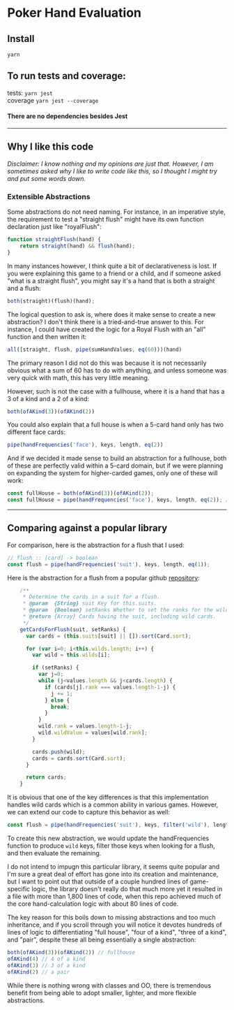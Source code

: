 # Poker Hand Evaluation
## Install
`yarn` </br>

## To run tests and coverage:
tests: `yarn jest` </br>
coverage `yarn jest --coverage`

#### There are no dependencies besides Jest

---
## Why I like this code
_Disclaimer: I know nothing and my opinions are just that. However, I am sometimes asked why I like to write code like this, so I thought I might try and put some words down._
### Extensible Abstractions
Some abstractions do not need naming. For instance, in an imperative style, the requirement to test a "straight flush" might have its own function declaration just like "royalFlush":

```js
function straightFlush(hand) {
    return straight(hand) && flush(hand);
}
```

In many instances however, I think quite a bit of declarativeness is lost. If you were explaining this game to a friend or a child, and if someone asked "what is a straight flush", you might say it's a hand that is both a straight and a flush:

```js
both(straight)(flush)(hand);
```

The logical question to ask is, where does it make sense to create a new abstraction? I don't think there is a tried-and-true answer to this. For instance, I could have created the logic for a Royal Flush with an "all" function and then written it:

```js
all([straight, flush, pipe(sumHandValues, eq(60)))(hand)
```

The primary reason I did not do this was because it is not necessarily obvious what a sum of 60 has to do with anything, and unless someone was very quick with math, this has very little meaning.

However, such is not the case with a fullhouse, where it is a hand that has a 3 of a kind and a 2 of a kind:

```js
both(ofAKind(3))(ofAKind(2))
```
You could also explain that a full house is when a 5-card hand only has two different face cards:
```js
pipe(handFrequencies('face'), keys, length, eq(2))
```
And if we decided it made sense to build an abstraction for a fullhouse, both of these are perfectly valid within a 5-card domain, but if we were planning on expanding the system for higher-carded games, only one of these will work:
```js
const fullHouse = both(ofAKind(3))(ofAKind(2));
const fullHouse = pipe(handFrequencies('face'), keys, length, eq(2)); // assumes 5-cards
```
---
## Comparing against a popular library
For comparison, here is the abstraction for a flush that I used:
```js
// flush :: [card] -> boolean
const flush = pipe(handFrequencies('suit'), keys, length, eq(1));
```
Here is the abstraction for a flush from a popular github [repository]("https://github.com/goldfire/pokersolver/blob/master/pokersolver.js"):
```js
    /**
     * Determine the cards in a suit for a flush.
     * @param  {String} suit Key for this.suits.
     * @param  {Boolean} setRanks Whether to set the ranks for the wild cards.
     * @return {Array} Cards having the suit, including wild cards.
     */
    getCardsForFlush(suit, setRanks) {
      var cards = (this.suits[suit] || []).sort(Card.sort);

      for (var i=0; i<this.wilds.length; i++) {
        var wild = this.wilds[i];

        if (setRanks) {
          var j=0;
          while (j<values.length && j<cards.length) {
            if (cards[j].rank === values.length-1-j) {
              j += 1;
            } else {
              break;
            }
          }
          wild.rank = values.length-1-j;
          wild.wildValue = values[wild.rank];
        }

        cards.push(wild);
        cards = cards.sort(Card.sort);
      }

      return cards;
    }
```
It is obvious that one of the key differences is that this implementation handles wild cards which is a common ability in various games. However, we can extend our code to capture this behavior as well:

```js
const flush = pipe(handFrequencies('suit'), keys, filter('wild'), length, eq(1));
```
To create this new abstraction, we would update the handFrequencies function to produce `wild` keys, filter those keys when looking for a flush, and then evaluate the remaining.

I do not intend to impugn this particular library, it seems quite popular and I'm sure a great deal of effort has gone into its creation and maintenance, but I want to point out that outside of a couple hundred lines of game-specific logic, the library doesn't really do that much more yet it resulted in a file with more than 1,800 lines of code, when this repo achieved much of the core hand-calculation logic with about 80 lines of code. 

The key reason for this boils down to missing abstractions and too much inheritance, and if you scroll through you will notice it devotes hundreds of lines of logic to differentiating "full house", "four of a kind", "three of a kind", and "pair", despite these all being essentially a single abstraction: 

```js
both(ofAKind(3))(ofAKind(2)) // fullhouse
ofAKind(4) // 4 of a kind
ofAKind(3) // 3 of a kind
ofAKind(2) // a pair
```
While there is nothing wrong with classes and OO, there is tremendous benefit from being able to adopt smaller, lighter, and more flexible abstractions.